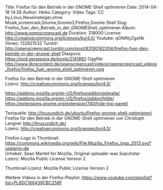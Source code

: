 Title: Firefox für den Betrieb in der GNOME-Shell optimieren
Date: 2014-04-18 14:26
Author: Heiko
Category: Video
Tags: CC by,Linux,Neueinsteiger,ohne Musik,screencast,Gnome,Gnome3,Firefox,Gnome Shell
Slug: Firefox_fuer_den_Betrieb_in_der_GNOMEShell_optimieren
Album: http://www.openscreencast.de
Duration: 318000
License: http://creativecommons.org/licenses/by/4.0/
Youtube: qONlNyZgsNk
Vimeo: 132821532
Tumblr: http://openscreencast.tumblr.com/post/83100182304/firefox-fuer-den-betrieb-in-der-gnome-shell
Diaspora: https://pod.geraspora.de/posts/2141892
Oggfile: http://www.librecontent.de/openscreencast/videos/openscreencast_videos_firefox/firefox_fuer_gnome_shell_optimieren.ogg

Firefox für den Betrieb in der GNOME-Shell optimieren  
Lizenz: <http://creativecommons.org/licenses/by/4.0/>  
  
<https://addons.mozilla.org/en-US/firefox/addon/adwaita/>  
<https://addons.mozilla.org/en-US/firefox/addon/htitle/>  
<https://extensions.gnome.org/extension/740/hide-top-panel/>  
  
Textquelle: <http://linuxundich.de/ubuntu/firefox-gnome-shell-optimieren/>  
Firefox für den Betrieb in der GNOME-Shell optimieren von Christoph Langner
<http://linuxundich.de/>  
Lizenz: <http://creativecommons.org/licenses/by/4.0/>  
  
Firefox-Logo in Thumbnail:  
<https://commons.wikimedia.org/wiki/File:Mozilla_Firefox_logo_2013.svg?uselang=de>  
Urheber: Sean Martell for Mozilla, Original uploader was Supuhstar  
Lizenz: Mozilla Public License Version 2  
  
Thumbnail-Lizenz: Mozilla Public License Version 2  
  
Weitere Videos in der Firefox-Playlist:
<https://www.youtube.com/playlist?list=PL6DC166439CBC258F>  
  

